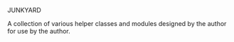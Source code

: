 JUNKYARD

A collection of various helper classes and modules designed by the author for use by the author.